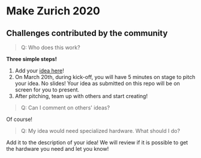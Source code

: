 # Make Zurich 2020
## Challenges contributed by the community

> Q: Who does this work?

**Three simple steps!**

1. Add your [idea here](https://github.com/make-zurich/open-challenge-ideas-2020/issues/new?assignees=&labels=&template=new-idea.md&title=%5BGive+your+idea+a+catchy+challenge+name%5D)!
2. On March 20th, during kick-off, you will have 5 minutes on stage to pitch your idea. No slides! Your idea as submitted on this repo will be on screen for you to present.
3. After pitching, team up with others and start creating! 

> Q: Can I comment on others' ideas?

Of course!

> Q: My idea would need specialized hardware. What should I do?

Add it to the description of your idea! We will review if it is possible to get the hardware you need and let you know!
